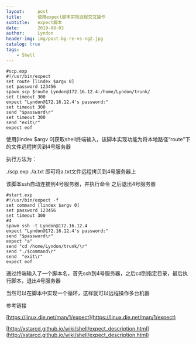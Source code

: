 ```yaml
---
layout:     post
title:      使用expect脚本实现远程交互操作
subtitle:   expect脚本
date:       2019-08-03
author:     Lyndon
header-img: img/post-bg-re-vs-ng2.jpg
catalog: true
tags:
    - Shell
---
```


```shell
#scp.exp
#!/usr/bin/expect
set route [lindex $argv 0]
set password 123456
spawn scp $route Lyndon@172.16.12.4:/home/Lyndon/trunk/
set timeout 300
expect "Lyndon@172.16.12.4's password:"
set timeout 300
send "$password\r"
set timeout 300
send "exit\r"
expect eof
```

使用[lindex $argv 0]获取shell终端输入，该脚本实现功能为将本地路径“route"下的文件远程拷贝到4号服务器

执行方法为：

./scp.exp ./a.txt  即可将a.txt文件远程拷贝到4号服务器上



 该脚本ssh自动连接到4号服务器，并执行命令 之后退出4号服务器

```shell
#start.exp
#!/usr/bin/expect -f
set command [lindex $argv 0]
set password 123456
set timeout 300
#4
spawn ssh -t Lyndon@172.16.12.4
expect "Lyndon@172.16.12.4's password:"
send "$password\r"
expect "a"
send "cd /home/Lyndon/trunk/\r"
send "./$command\r"
send  "exit\r"
expect eof
```

通过终端输入了一个脚本名，首先ssh到4号服务器，之后cd到指定目录，最后执行脚本，退出4号服务器

当然可以在脚本中实现一个循环，这样就可以远程操作多台机器



参考链接

[https://linux.die.net/man/1/expect](https://linux.die.net/man/1/expect)

[http://xstarcd.github.io/wiki/shell/expect_description.html](http://xstarcd.github.io/wiki/shell/expect_description.html)

